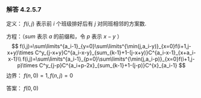 ### 解答 4.2.5.7

定义： $f(i,j)$ 表示前 $i$ 个班级排好后有 $j$ 对同班相邻的方案数.

方程：（$sum$ 表示 $a$ 的前缀和，令 $p$ 表示 $x-y$ ）
$$
f(i,j)=\sum\limits^{a_i-1}_{y=0}\sum\limits^{\min(j,a_i-y)}_{x=0}f(i+1,j-x+y)\times C^y_{j-x+y}C^{a_i-x-y}_{sum_{k-1}+1-(j-x+y)}C^{a_i-x-1}_{x+a_i-x-1}\\
f(i,j)=\sum\limits^{a_i-1}_{p=0}\sum\limits^{\min(j,a_i-p)}_{x=0}f(i+1,j-p)\times C^y_{j-p}C^{a_i+p-2x}_{sum_{k-1}+1-(j-p)}C^{x}_{a_i-1}
$$
边界： $f(n,0)=1,f(n,j)=0$

答案： $f(0,0)$

